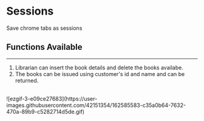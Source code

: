 # Sessions

Save chrome tabs as sessions

## Functions Available
---

1. Librarian can insert the book details and delete the books availabe.
2. The books can be issued using customer's id and name and can be returned.
<br>
![ezgif-3-e09ce27683](https://user-images.githubusercontent.com/42151354/162585583-c35a0b64-7632-470a-89b9-c5282714d5de.gif)

